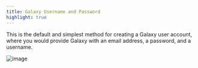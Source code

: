 ```yaml
---
title: Galaxy Username and Password
highlight: true
---
```


This is the default and simplest method for creating a 
Galaxy user account, where you would provide Galaxy 
with an email address, a password, and a username.

![image](/src/authnz/use/gxy/01.png)